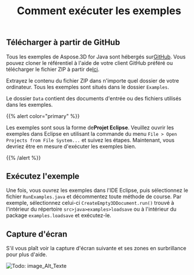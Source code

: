 ﻿---
title: Comment exécuter les exemples
type: docs
weight: 70
url: /fr/java/how-to-run-the-examples/
description: Tous les exemples de Aspose.3D for Java sont hébergés sur GitHub. Vous pouvez cloner le référentiel à l'aide de votre client GitHub préféré ou télécharger le fichier ZIP.
---
## **Télécharger à partir de GitHub**
Tous les exemples de Aspose.3D for Java sont hébergés sur[GitHub](https://github.com/aspose-3d/Aspose.3D-for-java). Vous pouvez cloner le référentiel à l'aide de votre client GitHub préféré ou télécharger le fichier ZIP à partir de[Ici](https://github.com/aspose-3d/Aspose.3D-for-Java/archive/master.zip).

Extrayez le contenu du fichier ZIP dans n'importe quel dossier de votre ordinateur. Tous les exemples sont situés dans le dossier `Examples`.

Le dossier `Data` contient des documents d'entrée ou des fichiers utilisés dans les exemples.

{{% alert color="primary" %}} 

Les exemples sont sous la forme de**Projet Eclipse**. Veuillez ouvrir les exemples dans Eclipse en utilisant la commande du menu `File > Open Projects from File System...` et suivez les étapes. Maintenant, vous devriez être en mesure d'exécuter les exemples bien.

{{% /alert %}} 
## **Exécutez l'exemple**
Une fois, vous ouvrez les exemples dans l'IDE Eclipse, puis sélectionnez le fichier `RunExamples.java` et décommentez toute méthode de course. Par exemple, sélectionnez celui-ci `CreateEmpty3DDocument.run()` trouvé à l'intérieur du répertoire `src>java>examples>loadsave` ou à l'intérieur du package `examples.loadsave` et exécutez-le.

## **Capture d'écran**
S'il vous plaît voir la capture d'écran suivante et ses zones en surbrillance pour plus d'aide.

![Todo: image_Alt_Texte](how-to-run-the-examples_1.png)

